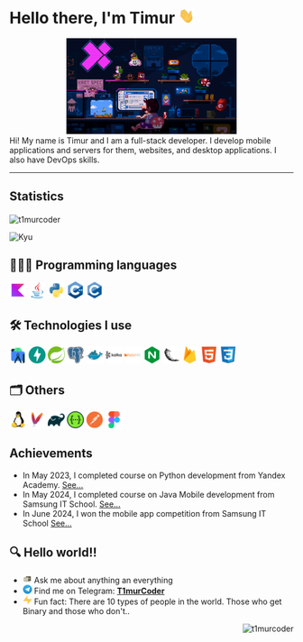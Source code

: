 # Hello there, I'm Timur  <img src="images/animated/hand_waving.gif" width="28px" height="28px">

<div align="center">
<img src="images/animated/mario_dev.gif" alt="Workspace" width="60%"/><br> 
</div>
Hi! My name is Timur and I am a full-stack developer. I develop mobile applications and servers for them, websites, and desktop applications. I also have DevOps skills.
<!-- Привет! Меня зовут Тимур и я full-stack разработчик. Я занимаюсь разработкой мобильных приложений и серверов для них, сайтов, десктопных приложений. Также имею навыки в сфере DevOps. -->

---
## Statistics
<p><img align="center" src="https://github-readme-stats.vercel.app/api/top-langs?username=t1murcoder&show_icons=true&locale=en&layout=compact" alt="t1murcoder" /></p>

![Kyu](https://www.codewars.com/users/Magirus/badges/large)

<!-- ## Backend tools
<div>
  <img ="https://github.com/devicons/devicon/blob/master/icons/java/java-original.svg" title="java" alt="java" width="50" height="50"/>
  <img src="https://github.com/devicons/devicon/blob/master/icons/spring/spring-original.svg" title="spring" alt="spring" width="50" height="50"/>
  <img src="https://github.com/devicons/devicon/blob/master/icons/postgresql/postgresql-original.svg" title="postgresql" alt="postgresql" width="50" height="50"/>
  <img src="https://github.com/devicons/devicon/blob/master/icons/git/git-original.svg" title="git" alt="git" width="50" height="50"/>
  <img src="https://github.com/devicons/devicon/blob/master/icons/python/python-original.svg" title="python" alt="python" width="50" height="50"/>
  <img src="https://github.com/devicons/devicon/blob/master/icons/flask/flask-original.svg" title="flask" alt="flask" width="50" height="50"/>
</div>

## Frontend

<div>
  <img src="https://github.com/devicons/devicon/blob/master/icons/java/java-original.svg" title="java" alt="java" width="50" height="50"/>
  <img src="https://github.com/devicons/devicon/blob/master/icons/androidstudio/androidstudio-original.svg" title="android studio" alt="android studio" width="50" height="50"/>
  <img src="https://github.com/devicons/devicon/blob/master/icons/android/android-plain.svg" title="android" alt="android" width="50" height="50"/>
  <img src="https://github.com/devicons/devicon/blob/master/icons/html5/html5-original.svg" title="html5" alt="html5" width="50" height="50"/>
  <img src="https://github.com/devicons/devicon/blob/master/icons/css3/css3-original.svg" title="CSS3" alt="CSS3" width="50" height="50"/>
  <img src="https://github.com/devicons/devicon/blob/master/icons/bootstrap/bootstrap-original.svg" title="bootstrap5" alt="bootstrap5" width="50" height="50"/>
</div> -->

## 👨🏻‍💻 Programming languages
<div>
  <img src="https://github.com/devicons/devicon/blob/master/icons/kotlin/kotlin-original.svg" title="why are u reading that?" alt="kotlin" width="30" height="30"/>
  <img src="https://github.com/devicons/devicon/blob/master/icons/java/java-original.svg" title="if u want to ask something" alt="java" width="30" height="30"/>
  <img src="https://github.com/devicons/devicon/blob/master/icons/python/python-original.svg" title="you can reach me by" alt="python" width="30" height="30"/>
  <img src="https://github.com/devicons/devicon/blob/master/icons/cplusplus/cplusplus-original.svg" title="telegram" alt="cpp" width="30" height="30"/>
  <img src="https://github.com/devicons/devicon/blob/master/icons/c/c-original.svg" title="is it an easter egg?" alt="c" width="30" height="30"/>
</div>

## 🛠️ Technologies I use
<div>
  <img src="https://github.com/devicons/devicon/blob/master/icons/androidstudio/androidstudio-original.svg" title="android" alt="android" width="30" height="30"/>
  <img src="https://github.com/devicons/devicon/blob/master/icons/fastapi/fastapi-original.svg" title="fastapi" alt="fastapi" width="30" height="30"/>
  <img src="https://github.com/devicons/devicon/blob/master/icons/spring/spring-original.svg" title="spring" alt="spring" width="30" height="30"/>
  <img src="https://github.com/devicons/devicon/blob/master/icons/postgresql/postgresql-original.svg" title="postgres" alt="postgres" width="30" height="30"/>
  <img src="https://github.com/devicons/devicon/blob/master/icons/docker/docker-original.svg" title="docker" alt="docker" width="30" height="30"/>
  <img src="https://github.com/devicons/devicon/blob/master/icons/apachekafka/apachekafka-original-wordmark.svg" title="kafka" alt="kafka" width="30" height="30"/>
  <img src="https://github.com/devicons/devicon/blob/master/icons/rabbitmq/rabbitmq-original-wordmark.svg" title="rabbitmq" alt="rabbitmq" width="30" height="30"/>
  <img src="https://github.com/devicons/devicon/blob/master/icons/nginx/nginx-original.svg" title="nginx" alt="nginx" width="30" height="30"/>
  <img src="https://github.com/devicons/devicon/blob/master/icons/flask/flask-original.svg" title="flask" alt="flask" width="30" height="30"/>
  <img src="https://github.com/devicons/devicon/blob/master/icons/firebase/firebase-original.svg" title="firebase" alt="firebase" width="30" height="30"/>
  <img src="https://github.com/devicons/devicon/blob/master/icons/html5/html5-original.svg" title="html5" alt="html5" width="30" height="30"/>
  <img src="https://github.com/devicons/devicon/blob/master/icons/css3/css3-original.svg" title="CSS3" alt="CSS3" width="30" height="30"/>
</div>

## 🗂️ Others
<div>
  <img src="https://github.com/devicons/devicon/blob/master/icons/linux/linux-original.svg" title="linux" alt="linux" width="30" height="30"/>
  <img src="https://github.com/devicons/devicon/blob/master/icons/maven/maven-original.svg" title="maven" alt="maven" width="30" height="30"/>
  <img src="https://github.com/devicons/devicon/blob/master/icons/gradle/gradle-original.svg" title="gradle" alt="gradle" width="30" height="30"/>
  <img src="https://github.com/devicons/devicon/blob/master/icons/swagger/swagger-original.svg" title="swagger" alt="swagger" width="30" height="30"/>
  <img src="https://github.com/devicons/devicon/blob/master/icons/postman/postman-original.svg" title="postman" alt="postman" width="30" height="30"/>
  <img src="https://github.com/devicons/devicon/blob/master/icons/figma/figma-original.svg" title="figma" alt="figma" width="30" height="30"/>
</div>

## Achievements

- In May 2023, I completed course on Python development from Yandex Academy. [See...](https://drive.google.com/file/d/1vDwvyS5NoZ7wncqiBX7jBIXW53Ae9lwh/view?usp=sharing)
- In May 2024, I completed course on Java Mobile development from Samsung IT School. [See...](https://drive.google.com/file/d/1XIObFvmI_j80IeLZnyAck-kpvEUl5SRK/view?usp=sharing)
- In June 2024, I won the mobile app competition from Samsung IT School [See...](https://drive.google.com/file/d/1dL51xsbNRQbJGuysn-NzRSMvO6f5BrDb/view?usp=sharing)

## 🔍 Hello world!!
- <img src="images/animated/message.gif" width="16" height="16"/> Ask me about anything an everything
- <a href="https://t.me/t1murCoder" target="_blank" rel="noreferrer"><img src="images/social/telegram_logo.svg" width="16" height="16"/></a> Find me on Telegram: **[T1murCoder](https://t.me/t1murCoder)**
- <img src="images/animated/lightning.gif" width="16" height="16"/> Fun fact: There are 10 types of people in the world. Those who get Binary and those who don't..


<p align="right"> <img src="https://komarev.com/ghpvc/?username=t1murcoder&label=Profile%20views&color=0e75b6&style=flat" alt="t1murcoder" /> </p>
